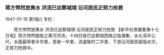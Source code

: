 ### 蒋方悍然放黄水  洪流已达鄄城境  沿河居民正努力抢救

1947-01-19
第1版()
专栏：

　　蒋方悍然放黄水  洪流已达鄄城境
    沿河居民正努力抢救
    【新华社晋冀鲁豫十七日电】蒋方悍然掘放之黄河洪流，十四日夜已达鄄城西南之临濮集，水头深半公尺，水面最窄者半华里，宽者一华里，流速每时二华里，下游沿河居民面临水灾，正努力抢救中。
